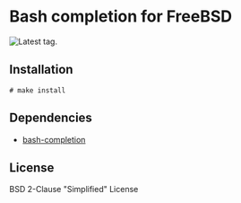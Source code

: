 # Bash completion for FreeBSD

![Latest tag.](https://img.shields.io/github/tag/0mp/bash-completion-freebsd.svg)

## Installation

```console
# make install
```

## Dependencies

- [bash-completion](https://github.com/scop/bash-completion)

## License

BSD 2-Clause "Simplified" License
